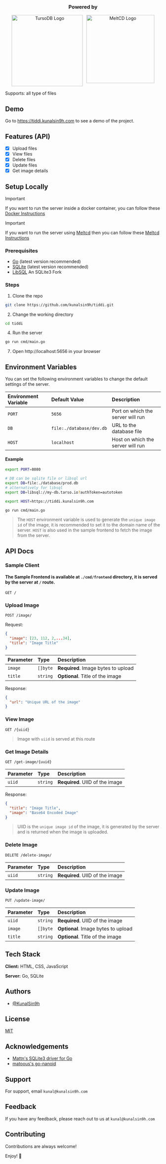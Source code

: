 <div align="center">
  <h3>Powered by</h3>
  <div style="display: flex; justify-content: center;">
  <a href="https://turso.tech/">
  <img width="230px" src="https://i.imgur.com/jg5epki.png" alt="TursoDB Logo">
  </a>
  &nbsp;
  &nbsp;
  <a href="https://github.com/meltred/meltcd">
  <img width="220px" src="https://i.imgur.com/S3kHtNI.png" alt="MeltCD Logo"> 
  </a>
  </div>
</div> 

Supports: all type of files

## Demo

Go to https://tiddi.kunalsin9h.com to see a demo of the project.


## Features (API)

- [x] Upload files
- [x] View files
- [x] Delete files
- [x] Update files
- [x] Get image details

## Setup Locally

> [!IMPORTANT]
> If you want to run the server inside a docker container, you can follow these [Docker Instructions](https://github.com/kunalsin9h/tiddi/blob/main/Docker.md)

> [!IMPORTANT]
> If you want to run the server using [Meltcd](https://github.com/meltred/meltcd) then you can follow these [Meltcd Instructions](https://github.com/kunalsin9h/tiddi/blob/main/Meltcd.md)

### Prerequisites

- [Go](https://golang.org/dl/) (latest version recommended)
- [SQLite](https://www.sqlite.org/download.html) (latest version recommended)
- [LibSQL](https://github.com/tursodatabase/libsql) An SQLite3 Fork 

### Steps

1. Clone the repo

```bash
git clone https://github.com/kunalsin9h/tiddi.git
```

2. Change the working directory

```bash
cd tiddi
```

4. Run the server

```bash
go run cmd/main.go
```

7. Open http://localhost:5656 in your browser

## Environment Variables

You can set the following environment variables to change the default settings of the server.

| Environment Variable | Default Value            | Description                       |
| :------------------- | :----------------------- | :-------------------------------- |
| `PORT`               | `5656`                   | Port on which the server will run |
| `DB`                 | `file:./database/dev.db` | URL to the database file          |
| `HOST`               | `localhost`              | Host on which the server will run |

#### Example

```bash
export PORT=8080

# DB can be sqlite file or libsql url
export DB=file:./database/prod.db
# alternatively for libsql
export DB=libsql://my-db.tarso.io?authToken=autotoken

export HOST=https://tiddi.kunalsin9h.com

go run cmd/main.go
```

> The `HOST` environment variable is used to generate the `unique image id` of the image, it is recommended to set it to the domain name of the server. `HOST` is also used in the sample frontend to fetch the image from the server.

## API Docs

### Sample Client

#### The Sample Frontend is available at `./cmd/frontend` directory, it is served by the server at `/` route.

```http
GET /
```

### Upload Image

```http
POST /image/
```

Request:

```json
{
  "image": [23, 112, 2,...34],
  "title": "Image Title"
}
```

| Parameter | Type     | Description                         |
| :-------- | :------- | :---------------------------------- |
| `image`   | `[]byte` | **Required**. Image bytes to upload |
| `title`   | `string` | **Optional**. Title of the image    |

Response:

```json
{
  "url": "Unique URL of the image"
}
```

### View Image

```http
GET /{uiid}
```

> Image with `uiid` is served at this route

### Get Image Details

```http
GET /get-image/{uuid}
```

| Parameter | Type     | Description                     |
| :-------- | :------- | :------------------------------ |
| `uiid`    | `string` | **Required**. UIID of the image |

Response:

```json
{
  "title": "Image Title",
  "image": "Base64 Encoded Image"
}
```

> UIID is the `unique image id` of the image, it is generated by the server and is returned when the image is uploaded.

### Delete Image

```http
DELETE /delete-image/
```

| Parameter | Type     | Description                     |
| :-------- | :------- | :------------------------------ |
| `uiid`    | `string` | **Required**. UIID of the image |

### Update Image

```http
PUT /update-image/
```

| Parameter | Type     | Description                         |
| :-------- | :------- | :---------------------------------- |
| `uiid`    | `string` | **Required**. UIID of the image     |
| `image`   | `[]byte` | **Optional**. Image bytes to upload |
| `title`   | `string` | **Optional**. Title of the image    |

## Tech Stack

**Client:** HTML, CSS, JavaScript

**Server:** Go, SQLite

## Authors

- [@KunalSin9h](https://github.com/KunalSin9h)

## License

[MIT](https://choosealicense.com/licenses/mit/)

## Acknowledgements

- [Mattn's SQLite3 driver for Go](https://github.com/mattn/go-sqlite3)
- [matoous's go-nanoid](https://github.com/matoous/go-nanoid)

## Support

For support, email `kunal@kunalsin9h.com`

## Feedback

If you have any feedback, please reach out to us at `kunal@kunalsin9h.com`

## Contributing

Contributions are always welcome!

Enjoy! 🚀
